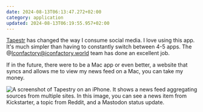 ```yaml
---
date: 2024-08-13T06:13:47.272+02:00
category: application
updated: 2024-08-13T06:19:55.957+02:00
---
```


[Tapestr](https://www.kickstarter.com/projects/iconfactory/project-tapestry) has changed the way I consume social media. I love using this app. It's much simpler than having to constantly switch between 4-5 apps. The @Iconfactory@iconfactory.world team has done an excellent job. 

If in the future, there were to be a Mac app or even better, a website that syncs and allows me to view my news feed on a Mac, you can take my money.

![A screenshot of Tapestry on an iPhone. It shows a news feed aggregating sources from multiple sites. In this image, you can see a news item from Kickstarter, a topic from Reddit, and a Mastodon status update.](https://alienlebarge.ch/media/photos/2024/08/13/img-5726.png)
